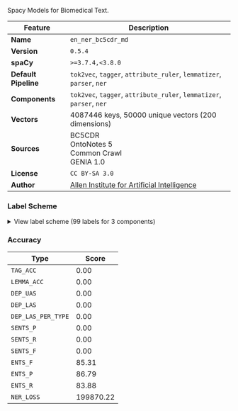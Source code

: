 Spacy Models for Biomedical Text.

| Feature | Description |
| --- | --- |
| **Name** | `en_ner_bc5cdr_md` |
| **Version** | `0.5.4` |
| **spaCy** | `>=3.7.4,<3.8.0` |
| **Default Pipeline** | `tok2vec`, `tagger`, `attribute_ruler`, `lemmatizer`, `parser`, `ner` |
| **Components** | `tok2vec`, `tagger`, `attribute_ruler`, `lemmatizer`, `parser`, `ner` |
| **Vectors** | 4087446 keys, 50000 unique vectors (200 dimensions) |
| **Sources** | BC5CDR<br>OntoNotes 5<br>Common Crawl<br>GENIA 1.0 |
| **License** | `CC BY-SA 3.0` |
| **Author** | [Allen Institute for Artificial Intelligence](https://allenai.github.io/SciSpaCy/) |

### Label Scheme

<details>

<summary>View label scheme (99 labels for 3 components)</summary>

| Component | Labels |
| --- | --- |
| **`tagger`** | `$`, `''`, `,`, `-LRB-`, `-RRB-`, `.`, `:`, `ADD`, `AFX`, `CC`, `CD`, `DT`, `EX`, `FW`, `HYPH`, `IN`, `JJ`, `JJR`, `JJS`, `LS`, `MD`, `NFP`, `NN`, `NNP`, `NNPS`, `NNS`, `PDT`, `POS`, `PRP`, `PRP$`, `RB`, `RBR`, `RBS`, `RP`, `SYM`, `TO`, `UH`, `VB`, `VBD`, `VBG`, `VBN`, `VBP`, `VBZ`, `WDT`, `WP`, `WP$`, `WRB`, `XX`, ```` |
| **`parser`** | `ROOT`, `acl`, `acl:relcl`, `acomp`, `advcl`, `advmod`, `amod`, `amod@nmod`, `appos`, `attr`, `aux`, `auxpass`, `case`, `cc`, `cc:preconj`, `ccomp`, `compound`, `compound:prt`, `conj`, `cop`, `csubj`, `dative`, `dep`, `det`, `det:predet`, `dobj`, `expl`, `intj`, `mark`, `meta`, `mwe`, `neg`, `nmod`, `nmod:npmod`, `nmod:poss`, `nmod:tmod`, `nsubj`, `nsubjpass`, `nummod`, `parataxis`, `pcomp`, `pobj`, `preconj`, `predet`, `prep`, `punct`, `quantmod`, `xcomp` |
| **`ner`** | `CHEMICAL`, `DISEASE` |

</details>

### Accuracy

| Type | Score |
| --- | --- |
| `TAG_ACC` | 0.00 |
| `LEMMA_ACC` | 0.00 |
| `DEP_UAS` | 0.00 |
| `DEP_LAS` | 0.00 |
| `DEP_LAS_PER_TYPE` | 0.00 |
| `SENTS_P` | 0.00 |
| `SENTS_R` | 0.00 |
| `SENTS_F` | 0.00 |
| `ENTS_F` | 85.31 |
| `ENTS_P` | 86.79 |
| `ENTS_R` | 83.88 |
| `NER_LOSS` | 199870.22 |